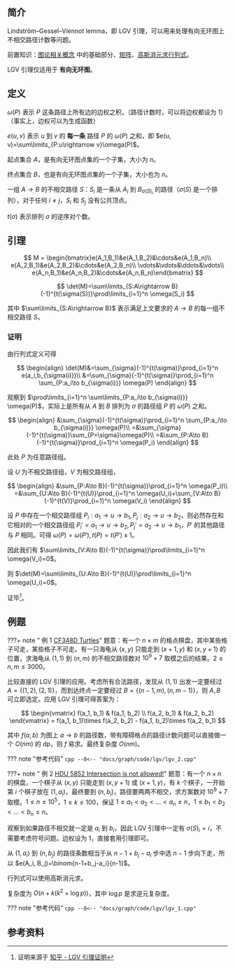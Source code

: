 ## 简介

Lindström–Gessel–Viennot lemma，即 LGV 引理，可以用来处理有向无环图上不相交路径计数等问题。

前置知识：[图论相关概念](./concept.md) 中的基础部分、[矩阵](../math/linear-algebra/matrix.md)、[高斯消元求行列式](../math/numerical/gauss.md)。

LGV 引理仅适用于 **有向无环图**。

## 定义

$\omega(P)$ 表示 $P$ 这条路径上所有边的边权之积。（路径计数时，可以将边权都设为 $1$）（事实上，边权可以为生成函数）

$e(u, v)$ 表示 $u$ 到 $v$ 的 **每一条** 路径 $P$ 的 $\omega(P)$ 之和，即 $e(u, v)=\sum\limits_{P:u\rightarrow v}\omega(P)$。

起点集合 $A$，是有向无环图点集的一个子集，大小为 $n$。

终点集合 $B$，也是有向无环图点集的一个子集，大小也为 $n$。

一组 $A\rightarrow B$ 的不相交路径 $S$：$S_i$ 是一条从 $A_i$ 到 $B_{\sigma(S)_i}$ 的路径（$\sigma(S)$ 是一个排列），对于任何 $i\ne j$，$S_i$ 和 $S_j$ 没有公共顶点。

$t(\sigma)$ 表示排列 $\sigma$ 的逆序对个数。

## 引理

$$
M = \begin{bmatrix}e(A_1,B_1)&e(A_1,B_2)&\cdots&e(A_1,B_n)\\
e(A_2,B_1)&e(A_2,B_2)&\cdots&e(A_2,B_n)\\
\vdots&\vdots&\ddots&\vdots\\
e(A_n,B_1)&e(A_n,B_2)&\cdots&e(A_n,B_n)\end{bmatrix}
$$

$$
\det(M)=\sum\limits_{S:A\rightarrow B}(-1)^{t(\sigma(S))}\prod\limits_{i=1}^n \omega(S_i)
$$

其中 $\sum\limits_{S:A\rightarrow B}$ 表示满足上文要求的 $A\rightarrow B$ 的每一组不相交路径 $S$。

### 证明

由行列式定义可得

$$
\begin{align}
\det(M)&=\sum_{\sigma}(-1)^{t(\sigma)}\prod_{i=1}^n e(a_i,b_{\sigma(i)})\\
&=\sum_{\sigma}(-1)^{t(\sigma)}\prod_{i=1}^n \sum_{P:a_i\to b_{\sigma(i)}} \omega(P)
\end{align}
$$

观察到 $\prod\limits_{i=1}^n \sum\limits_{P:a_i\to b_{\sigma(i)}} \omega(P)$，实际上是所有从 $A$ 到 $B$ 排列为 $\sigma$ 的路径组 $P$ 的 $\omega(P)$ 之和。

$$
\begin{align}
&\sum_{\sigma}(-1)^{t(\sigma)}\prod_{i=1}^n \sum_{P:a_i\to b_{\sigma(i)}} \omega(P)\\
=&\sum_{\sigma}(-1)^{t(\sigma)}\sum_{P=\sigma}\omega(P)\\
=&\sum_{P:A\to B}(-1)^{t(\sigma)}\prod_{i=1}^n \omega(P_i)
\end{align}
$$

此处 $P$ 为任意路径组。

设 $U$ 为不相交路径组，$V$ 为相交路径组，

$$
\begin{align}
&\sum_{P:A\to B}(-1)^{t(\sigma)}\prod_{i=1}^n \omega(P_i)\\
=&\sum_{U:A\to B}(-1)^{t(U)}\prod_{i=1}^n \omega(U_i)+\sum_{V:A\to B}(-1)^{t(V)}\prod_{i=1}^n \omega(V_i)
\end{align}
$$

设 $P$ 中存在一个相交路径组 $P_i:a_1 \to u \to b_1,P_j:a_2 \to u \to b_2$，则必然存在和它相对的一个相交路径组 $P_i'=a_1\to u\to b_2,P_j'=a_2\to u\to b_1$，$P'$ 的其他路径与 $P$ 相同。可得 $\omega(P)=\omega(P'),t(P)=t(P')\pm 1$。

因此我们有 $\sum\limits_{V:A\to B}(-1)^{t(\sigma)}\prod\limits_{i=1}^n \omega(V_i)=0$。

则 $\det(M)=\sum\limits_{U:A\to B}(-1)^{t(U)}\prod\limits_{i=1}^n \omega(U_i)=0$。

证毕[^1]。

## 例题

???+ note " 例 1 [CF348D Turtles](https://codeforces.com/contest/348/problem/D)"
    题意：有一个 $n\times m$ 的格点棋盘，其中某些格子可走，某些格子不可走。有一只海龟从 $(x, y)$ 只能走到 $(x+1, y)$ 和 $(x, y+1)$ 的位置，求海龟从 $(1, 1)$ 到 $(n, m)$ 的不相交路径数对 $10^9+7$ 取模之后的结果。$2\le n,m\le3000$。

比较直接的 LGV 引理的应用。考虑所有合法路径，发现从 $(1,1)$ 出发一定要经过 $A=\{(1,2), (2,1)\}$，而到达终点一定要经过 $B=\{(n-1, m), (n, m-1)\}$，则 $A, B$ 可立即选定。应用 LGV 引理可得答案为：

$$
\begin{vmatrix}
f(a_1, b_1) & f(a_1, b_2) \\
f(a_2, b_1) & f(a_2, b_2)
\end{vmatrix} = f(a_1, b_1)\times f(a_2, b_2) - f(a_1, b_2)\times f(a_2, b_1)
$$

其中 $f(a, b)$ 为图上 $a\rightarrow b$ 的路径数，带有障碍格点的路径计数问题可以直接做一个 $O(nm)$ 的 dp，则 $f$ 易求。最终复杂度 $O(nm)$。

??? note "参考代码"
    ```cpp
    --8<-- "docs/graph/code/lgv/lgv_2.cpp"
    ```

???+ note " 例 2 [HDU 5852 Intersection is not allowed!](https://acm.hdu.edu.cn/showproblem.php?pid=5852)"
    题意：有一个 $n\times n$ 的棋盘，一个棋子从 $(x, y)$ 只能走到 $(x, y+1)$ 或 $(x + 1, y)$，有 $k$ 个棋子，一开始第 $i$ 个棋子放在 $(1, a_i)$，最终要到 $(n, b_i)$，路径要两两不相交，求方案数对 $10^9+7$ 取模。$1\le n\le 10^5$，$1\le k\le 100$，保证 $1\le a_1<a_2<\dots<a_n\le n$，$1\le b_1<b_2<\dots<b_n\le n$。

观察到如果路径不相交就一定是 $a_i$ 到 $b_i$，因此 LGV 引理中一定有 $\sigma(S)_i=i$，不需要考虑符号问题。边权设为 $1$，直接套用引理即可。

从 $(1, a_i)$ 到 $(n, b_j)$ 的路径条数相当于从 $n-1+b_j-a_i$ 步中选 $n-1$ 步向下走，所以 $e(A_i, B_j)=\binom{n-1+b_j-a_i}{n-1}$。

行列式可以使用高斯消元求。

复杂度为 $O(n+k(k^2 + \log p))$，其中 $\log p$ 是求逆元复杂度。

??? note "参考代码"
    ```cpp
    --8<-- "docs/graph/code/lgv/lgv_1.cpp"
    ```

## 参考资料

[^1]: 证明来源于 [知乎 - LGV 引理证明](https://zhuanlan.zhihu.com/p/517819133)
